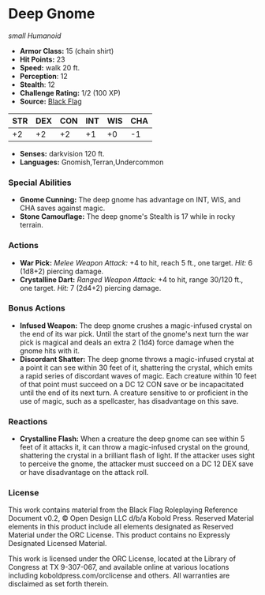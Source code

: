 # Deep Gnome

*small* *Humanoid*

- **Armor Class:** 15 (chain shirt)
- **Hit Points:** 23 
- **Speed:** walk 20 ft.
- **Perception**: 12
- **Stealth**: 12
- **Challenge Rating:** 1/2 (100 XP)
- **Source:** [Black Flag](https://koboldpress.com/kpstore/product/tovrpg-pg-mv/)

| STR | DEX | CON | INT | WIS | CHA |
| --- | --- | --- | --- | --- | --- |
| +2 | +2 | +2 | +1 | +0 | -1 |

- **Senses:** darkvision 120 ft.
- **Languages:** Gnomish,Terran,Undercommon

### Special Abilities

- **Gnome Cunning:** The deep gnome has advantage on INT, WIS, and CHA saves against magic.
- **Stone Camouflage:** The deep gnome's Stealth is 17 while in rocky terrain.

### Actions

- **War Pick:** _Melee Weapon Attack:_ +4 to hit, reach 5 ft., one target. _Hit:_ 6 (1d8+2) piercing damage.
- **Crystalline Dart:** _Ranged Weapon Attack:_ +4 to hit, range 30/120 ft., one target. _Hit:_ 7 (2d4+2) piercing damage.

### Bonus Actions

- **Infused Weapon:** The deep gnome crushes a magic-infused crystal on the end of its war pick. Until the start of the gnome's next turn the war pick is magical and deals an extra 2 (1d4) force damage when the gnome hits with it.
- **Discordant Shatter:** The deep gnome throws a magic-infused crystal at a point it can see within 30 feet of it, shattering the crystal, which emits a rapid series of discordant waves of magic. Each creature within 10 feet of that point must succeed on a DC 12 CON save or be incapacitated until the end of its next turn. A creature sensitive to or proficient in the use of magic, such as a spellcaster, has disadvantage on this save.

### Reactions

- **Crystalline Flash:** When a creature the deep gnome can see within 5 feet of it attacks it, it can throw a magic-infused crystal on the ground, shattering the crystal in a brilliant flash of light. If the attacker uses sight to perceive the gnome, the attacker must succeed on a DC 12 DEX save or have disadvantage on the attack roll.


### License

This work contains material from the Black Flag Roleplaying Reference Document v0.2, © Open Design LLC d/b/a Kobold Press. Reserved Material elements in this product include all elements designated as Reserved Material under the ORC License. This product contains no Expressly Designated Licensed Material.

This work is licensed under the ORC License, located at the Library of Congress at TX 9-307-067, and available online at various locations including koboldpress.com/orclicense and others. All warranties are disclaimed as set forth therein.

